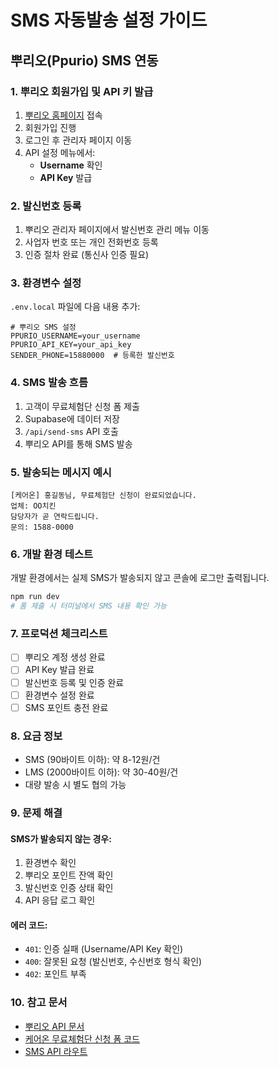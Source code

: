 # SMS 자동발송 설정 가이드

## 뿌리오(Ppurio) SMS 연동

### 1. 뿌리오 회원가입 및 API 키 발급

1. [뿌리오 홈페이지](https://www.ppurio.com) 접속
2. 회원가입 진행
3. 로그인 후 관리자 페이지 이동
4. API 설정 메뉴에서:
   - **Username** 확인
   - **API Key** 발급

### 2. 발신번호 등록

1. 뿌리오 관리자 페이지에서 발신번호 관리 메뉴 이동
2. 사업자 번호 또는 개인 전화번호 등록
3. 인증 절차 완료 (통신사 인증 필요)

### 3. 환경변수 설정

`.env.local` 파일에 다음 내용 추가:

```env
# 뿌리오 SMS 설정
PPURIO_USERNAME=your_username
PPURIO_API_KEY=your_api_key
SENDER_PHONE=15880000  # 등록한 발신번호
```

### 4. SMS 발송 흐름

1. 고객이 무료체험단 신청 폼 제출
2. Supabase에 데이터 저장
3. `/api/send-sms` API 호출
4. 뿌리오 API를 통해 SMS 발송

### 5. 발송되는 메시지 예시

```
[케어온] 홍길동님, 무료체험단 신청이 완료되었습니다.
업체: OO치킨
담당자가 곧 연락드립니다.
문의: 1588-0000
```

### 6. 개발 환경 테스트

개발 환경에서는 실제 SMS가 발송되지 않고 콘솔에 로그만 출력됩니다.

```bash
npm run dev
# 폼 제출 시 터미널에서 SMS 내용 확인 가능
```

### 7. 프로덕션 체크리스트

- [ ] 뿌리오 계정 생성 완료
- [ ] API Key 발급 완료
- [ ] 발신번호 등록 및 인증 완료
- [ ] 환경변수 설정 완료
- [ ] SMS 포인트 충전 완료

### 8. 요금 정보

- SMS (90바이트 이하): 약 8-12원/건
- LMS (2000바이트 이하): 약 30-40원/건
- 대량 발송 시 별도 협의 가능

### 9. 문제 해결

#### SMS가 발송되지 않는 경우:
1. 환경변수 확인
2. 뿌리오 포인트 잔액 확인
3. 발신번호 인증 상태 확인
4. API 응답 로그 확인

#### 에러 코드:
- `401`: 인증 실패 (Username/API Key 확인)
- `400`: 잘못된 요청 (발신번호, 수신번호 형식 확인)
- `402`: 포인트 부족

### 10. 참고 문서

- [뿌리오 API 문서](https://docs.ppurio.com)
- [케어온 무료체험단 신청 폼 코드](/components/what/CareonApplicationForm.tsx)
- [SMS API 라우트](/app/api/send-sms/route.ts)